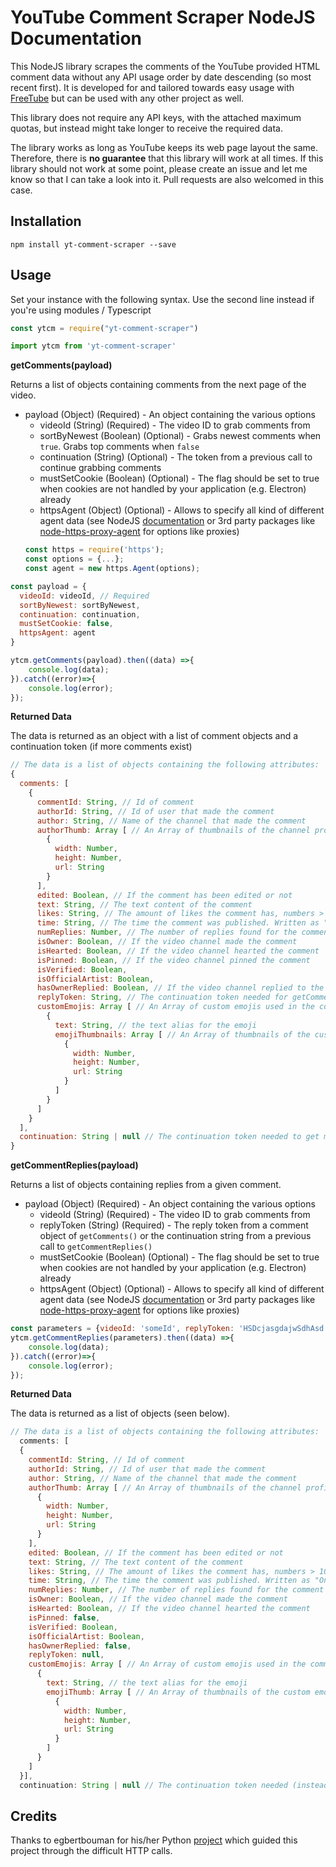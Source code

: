 # YouTube Comment Scraper NodeJS Documentation
This NodeJS library scrapes the comments of the YouTube provided HTML comment data without any API usage order by date descending (so most recent first). It is developed for and tailored towards easy usage with [FreeTube](https://github.com/FreeTubeApp/FreeTube) but can be used with any other project as well.

This library does not require any API keys, with the attached maximum quotas, but instead might take longer to receive the required data.

The library works as long as YouTube keeps its web page layout the same. Therefore, there is **no guarantee** that this library will work at all times.
If this library should not work at some point, please create an issue and let me know so that I can take a look into it. Pull requests are also welcomed in this case.


## Installation
`npm install yt-comment-scraper --save`

## Usage
Set your instance with the following syntax. Use the second line instead if you're using modules / Typescript
```javascript
const ytcm = require("yt-comment-scraper")

import ytcm from 'yt-comment-scraper'
```

**getComments(payload)**

Returns a list of objects containing comments from the next page of the video.

- payload (Object) (Required) - An object containing the various options
  - videoId (String) (Required) - The video ID to grab comments from
  - sortByNewest (Boolean) (Optional) - Grabs newest comments when `true`. Grabs top comments when `false`
  - continuation (String) (Optional) - The token from a previous call to continue grabbing comments
  - mustSetCookie (Boolean) (Optional) - The flag should be set to true when cookies are not handled by your application (e.g. Electron) already 
  - httpsAgent (Object) (Optional) - Allows to specify all kind of different agent data (see NodeJS [documentation](https://nodejs.org/api/https.html#https_class_https_agent) or 3rd party packages like [node-https-proxy-agent](https://github.com/TooTallNate/node-https-proxy-agent) for options like proxies)
  ```javascript
  const https = require('https');
  const options = {...};  
  const agent = new https.Agent(options);
  ```
```javascript
const payload = {
  videoId: videoId, // Required
  sortByNewest: sortByNewest,
  continuation: continuation,
  mustSetCookie: false,
  httpsAgent: agent
}

ytcm.getComments(payload).then((data) =>{
    console.log(data);
}).catch((error)=>{
    console.log(error);
});
```
**Returned Data**

The data is returned as an object with a list of comment objects and a continuation token (if more comments exist)
```javascript
// The data is a list of objects containing the following attributes:
{
  comments: [
    {
      commentId: String, // Id of comment
      authorId: String, // Id of user that made the comment
      author: String, // Name of the channel that made the comment
      authorThumb: Array [ // An Array of thumbnails of the channel profile
        {
          width: Number,
          height: Number,
          url: String
        }
      ],
      edited: Boolean, // If the comment has been edited or not
      text: String, // The text content of the comment
      likes: String, // The amount of likes the comment has, numbers > 1000 displayed with 1.9K, 2K...
      time: String, // The time the comment was published. Written as "One day ago"
      numReplies: Number, // The number of replies found for the comment
      isOwner: Boolean, // If the video channel made the comment
      isHearted: Boolean, // If the video channel hearted the comment
      isPinned: Boolean, // If the video channel pinned the comment
      isVerified: Boolean,
      isOfficialArtist: Boolean,
      hasOwnerReplied: Boolean, // If the video channel replied to the comment
      replyToken: String, // The continuation token needed for getCommentReplies()
      customEmojis: Array [ // An Array of custom emojis used in the comment
        {
          text: String, // the text alias for the emoji
          emojiThumbnails: Array [ // An Array of thumbnails of the custom emoji
            {
              width: Number,
              height: Number,
              url: String
            }
          ]
        }
      ]
    }
  ],
  continuation: String | null // The continuation token needed to get more comments from getComments()
}
```

**getCommentReplies(payload)**

Returns a list of objects containing replies from a given comment.

- payload (Object) (Required) - An object containing the various options
  - videoId (String) (Required) - The video ID to grab comments from
  - replyToken (String) (Required) - The reply token from a comment object of `getComments()` or the continuation string from a previous call to `getCommentReplies()`
  - mustSetCookie (Boolean) (Optional) - The flag should be set to true when cookies are not handled by your application (e.g. Electron) already 
  - httpsAgent (Object) (Optional) - Allows to specify all kind of different agent data (see NodeJS [documentation](https://nodejs.org/api/https.html#https_class_https_agent) or 3rd party packages like [node-https-proxy-agent](https://github.com/TooTallNate/node-https-proxy-agent) for options like proxies)
```javascript
const parameters = {videoId: 'someId', replyToken: 'HSDcjasgdajwSdhAsd', mustSetCookie: true, httpsAgent: null};
ytcm.getCommentReplies(parameters).then((data) =>{
    console.log(data);
}).catch((error)=>{
    console.log(error);
});
```
**Returned Data**

The data is returned as a list of objects (seen below).
```javascript
// The data is a list of objects containing the following attributes:
  comments: [
  {
    commentId: String, // Id of comment
    authorId: String, // Id of user that made the comment
    author: String, // Name of the channel that made the comment
    authorThumb: Array [ // An Array of thumbnails of the channel profile
      {
        width: Number,
        height: Number,
        url: String
      }
    ],
    edited: Boolean, // If the comment has been edited or not
    text: String, // The text content of the comment
    likes: String, // The amount of likes the comment has, numbers > 1000 displayed with 1.9K, 2K...
    time: String, // The time the comment was published. Written as "One day ago"
    numReplies: Number, // The number of replies found for the comment
    isOwner: Boolean, // If the video channel made the comment
    isHearted: Boolean, // If the video channel hearted the comment
    isPinned: false,
    isVerified: Boolean,
    isOfficialArtist: Boolean,
    hasOwnerReplied: false,
    replyToken: null,
    customEmojis: Array [ // An Array of custom emojis used in the comment
      {
        text: String, // the text alias for the emoji
        emojiThumb: Array [ // An Array of thumbnails of the custom emoji
          {
            width: Number,
            height: Number,
            url: String
          }
        ]
      }
    ]
  }],
  continuation: String | null // The continuation token needed (instead of replyToken) to get more replies from getCommentReplies()
```
## Credits
Thanks to egbertbouman for his/her Python [project](https://github.com/egbertbouman/youtube-comment-downloader) which guided this project through the difficult HTTP calls.
